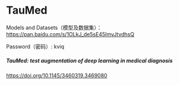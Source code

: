 # TauMed



Models and Datasets（模型及数据集）：https://pan.baidu.com/s/1OLkJ_de5sE45ImvJtvdhsQ  

Password（密码）: kviq



##### TauMed: test augmentation of deep learning in medical diagnosis

https://doi.org/10.1145/3460319.3469080

